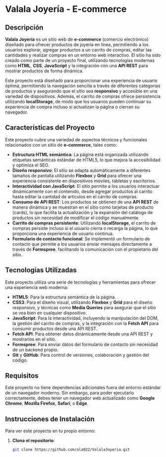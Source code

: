 # Valala Joyería - E-commerce

## Descripción

**Valala Joyería** es un sitio web de **e-commerce** (comercio electrónico) diseñado para ofrecer productos de joyería en línea, permitiendo a los usuarios explorar, agregar productos a un carrito de compras, editar las cantidades y realizar compras en un entorno web interactivo. El sitio ha sido creado como parte de un proyecto final, utilizando tecnologías modernas como **HTML**, **CSS**, **JavaScript** y la integración con una **API REST** para mostrar productos de forma dinámica.

Este proyecto está diseñado para proporcionar una experiencia de usuario óptima, permitiendo la navegación sencilla a través de diferentes categorías de productos y asegurando que el sitio sea **responsivo** y accesible en una variedad de dispositivos. Además, el carrito de compras ofrece persistencia utilizando **localStorage**, de modo que los usuarios pueden continuar su experiencia de compra incluso si actualizan la página o cierran su navegador.

## Características del Proyecto

Este proyecto cubre una variedad de aspectos técnicos y funcionales relacionados con un sitio de **e-commerce**, tales como:

- **Estructura HTML semántica**: La página está organizada utilizando etiquetas semánticas estándar de HTML5, lo que mejora la accesibilidad y optimiza el SEO.
- **Diseño responsivo**: El sitio se adapta automáticamente a diferentes tamaños de pantalla utilizando **Flexbox** y **Grid** para ofrecer una experiencia consistente en dispositivos móviles, tabletas y escritorios.
- **Interactividad con JavaScript**: El sitio permite a los usuarios interactuar dinámicamente con el contenido, desde agregar productos al carrito hasta editar la cantidad de artículos en el carrito de compras.
- **Consumo de API REST**: Los productos se obtienen de una **API REST** de manera dinámica y se muestran en el sitio como tarjetas de producto (cards), lo que facilita la actualización y la expansión del catálogo de productos sin necesidad de modificar el código manualmente.
- **Carrito de compras persistente**: Utilizando **localStorage**, el carrito de compras persiste incluso si el usuario cierra o recarga la página, lo que proporciona una experiencia de usuario continua.
- **Formulario de contacto funcional**: Se implementó un formulario de contacto que permite a los usuarios enviar mensajes directamente a través de **Formspree**, facilitando la comunicación con el propietario del sitio.

## Tecnologías Utilizadas

Este proyecto utiliza una serie de tecnologías y herramientas para ofrecer una experiencia web moderna:

- **HTML5**: Para la estructura semántica de la página.
- **CSS3**: Para el diseño visual, utilizando **Flexbox** y **Grid** para el diseño responsivo, y técnicas como **Media Queries** para asegurar que el sitio se vea bien en cualquier dispositivo.
- **JavaScript**: Para la interactividad, incluyendo la manipulación del DOM, la gestión del carrito de compras, y la integración con la **Fetch API** para consumir productos desde una API REST.
- **Fetch API**: Para obtener datos dinámicamente desde una API REST y mostrarlos en el sitio.
- **Formspree**: Para enviar datos del formulario de contacto sin necesidad de un backend propio.
- **Git** y **GitHub**: Para control de versiones, colaboración y gestión del código.

## Requisitos

Este proyecto no tiene dependencias adicionales fuera del entorno estándar de un navegador moderno. Sin embargo, para poder ejecutarlo correctamente, debes tener un navegador web actualizado como **Google Chrome**, **Mozilla Firefox**, **Safari**, o **Edge**.

## Instrucciones de Instalación

Para ver este proyecto en tu propio entorno:

1. **Clona el repositorio**:
   ```bash
   git clone https://github.com/ala022/ValalaJoyeria.git
